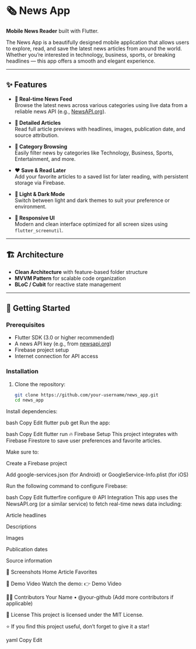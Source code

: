 # 🗞️ News App

**Mobile News Reader** built with Flutter.

The News App is a beautifully designed mobile application that allows users to explore, read, and save the latest news articles from around the world. Whether you’re interested in technology, business, sports, or breaking headlines — this app offers a smooth and elegant experience.

---

## ✨ Features

- **📰 Real-time News Feed**  
  Browse the latest news across various categories using live data from a reliable news API (e.g., [NewsAPI.org](https://newsapi.org)).

- **📄 Detailed Articles**  
  Read full article previews with headlines, images, publication date, and source attribution.

- **📂 Category Browsing**  
  Easily filter news by categories like Technology, Business, Sports, Entertainment, and more.

- **❤️ Save & Read Later**  
  Add your favorite articles to a saved list for later reading, with persistent storage via Firebase.

- **🌙 Light & Dark Mode**  
  Switch between light and dark themes to suit your preference or environment.

- **📱 Responsive UI**  
  Modern and clean interface optimized for all screen sizes using `flutter_screenutil`.

---

## 🏗 Architecture

- **Clean Architecture** with feature-based folder structure  
- **MVVM Pattern** for scalable code organization  
- **BLoC / Cubit** for reactive state management

---

## 🚀 Getting Started

### Prerequisites

- Flutter SDK (3.0 or higher recommended)
- A news API key (e.g., from [newsapi.org](https://newsapi.org))
- Firebase project setup
- Internet connection for API access

### Installation

1. Clone the repository:

   ```bash
   git clone https://github.com/your-username/news_app.git
   cd news_app
Install dependencies:

bash
Copy
Edit
flutter pub get
Run the app:

bash
Copy
Edit
flutter run
🔥 Firebase Setup
This project integrates with Firebase Firestore to save user preferences and favorite articles.

Make sure to:

Create a Firebase project

Add google-services.json (for Android) or GoogleService-Info.plist (for iOS)

Run the following command to configure Firebase:

bash
Copy
Edit
flutterfire configure
🌐 API Integration
This app uses the NewsAPI.org (or a similar service) to fetch real-time news data including:

Article headlines

Descriptions

Images

Publication dates

Source information

📱 Screenshots
Home	Article	Favorites
	

🎥 Demo Video
Watch the demo:
👉 Demo Video

👨‍💻 Contributors
Your Name • @your-github
(Add more contributors if applicable)

📄 License
This project is licensed under the MIT License.

⭐ If you find this project useful, don’t forget to give it a star!

yaml
Copy
Edit

